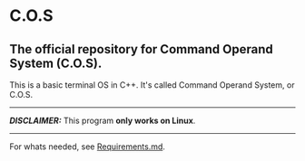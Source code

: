 # C.O.S
## The official repository for Command Operand System (C.O.S).

This is a basic terminal OS in C++. It's called Command Operand System, or C.O.S.

---

***DISCLAIMER:*** This program **only works on Linux**.

---

For whats needed, see [Requirements.md](./Requirements.md).
